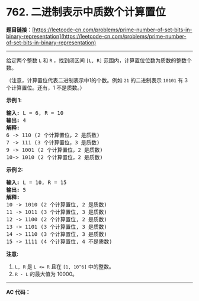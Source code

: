 # 762. 二进制表示中质数个计算置位

**题目链接：**[https://leetcode-cn.com/problems/prime-number-of-set-bits-in-binary-representation](https://leetcode-cn.com/problems/prime-number-of-set-bits-in-binary-representation)

---

<div class="content__1Y2H">
 <div class="notranslate">
  <p>给定两个整数&nbsp;<code>L</code>&nbsp;和&nbsp;<code>R</code>&nbsp;，找到闭区间&nbsp;<code>[L, R]</code>&nbsp;范围内，计算置位位数为质数的整数个数。</p> 
  <p>（注意，计算置位代表二进制表示中1的个数。例如&nbsp;<code>21</code>&nbsp;的二进制表示&nbsp;<code>10101</code>&nbsp;有 3 个计算置位。还有，1 不是质数。）</p> 
  <p><strong>示例 1:</strong></p> 
  <pre class="language-text"><strong>输入:</strong> L = 6, R = 10
<strong>输出:</strong> 4
<strong>解释:</strong>
6 -&gt; 110 (2 个计算置位，2 是质数)
7 -&gt; 111 (3 个计算置位，3 是质数)
9 -&gt; 1001 (2 个计算置位，2 是质数)
10-&gt; 1010 (2 个计算置位，2 是质数)
</pre> 
  <p><strong>示例 2:</strong></p> 
  <pre class="language-text"><strong>输入:</strong> L = 10, R = 15
<strong>输出:</strong> 5
<strong>解释:</strong>
10 -&gt; 1010 (2 个计算置位, 2 是质数)
11 -&gt; 1011 (3 个计算置位, 3 是质数)
12 -&gt; 1100 (2 个计算置位, 2 是质数)
13 -&gt; 1101 (3 个计算置位, 3 是质数)
14 -&gt; 1110 (3 个计算置位, 3 是质数)
15 -&gt; 1111 (4 个计算置位, 4 不是质数)
</pre> 
  <p><strong>注意:</strong></p> 
  <ol> 
   <li><code>L, R</code>&nbsp;是&nbsp;<code>L &lt;= R</code>&nbsp;且在&nbsp;<code>[1, 10^6]</code>&nbsp;中的整数。</li> 
   <li><code>R - L</code>&nbsp;的最大值为 10000。</li> 
  </ol> 
 </div>
</div>

---

**AC 代码：**

```java

```